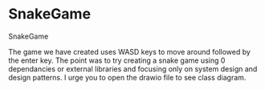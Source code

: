 # SnakeGame
 SnakeGame

The game we have created uses WASD keys to move around followed by the enter key. The point was to try creating a snake game using 0 dependancies or external libraries and focusing only on system design and design patterns. I urge you to open the drawio file to see class diagram.


